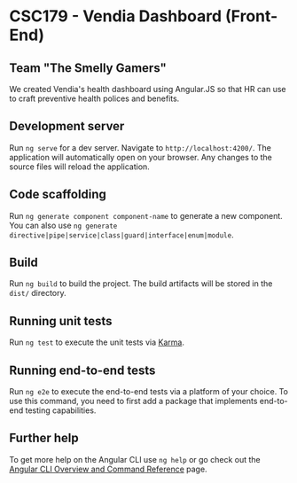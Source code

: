 # CSC179 - Vendia Dashboard (Front-End)

## Team "The Smelly Gamers"

We created Vendia's health dashboard using Angular.JS so that HR can use to craft preventive health polices and benefits.

## Development server

Run `ng serve` for a dev server. Navigate to `http://localhost:4200/`. The application will automatically open on your browser. Any changes to the source files will reload the application.

## Code scaffolding

Run `ng generate component component-name` to generate a new component. You can also use `ng generate directive|pipe|service|class|guard|interface|enum|module`.

## Build

Run `ng build` to build the project. The build artifacts will be stored in the `dist/` directory.

## Running unit tests

Run `ng test` to execute the unit tests via [Karma](https://karma-runner.github.io).

## Running end-to-end tests

Run `ng e2e` to execute the end-to-end tests via a platform of your choice. To use this command, you need to first add a package that implements end-to-end testing capabilities.

## Further help

To get more help on the Angular CLI use `ng help` or go check out the [Angular CLI Overview and Command Reference](https://angular.io/cli) page.
